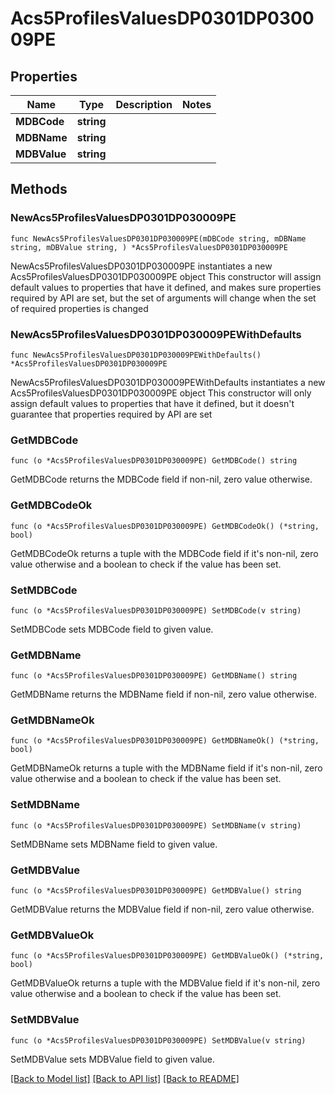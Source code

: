 # Acs5ProfilesValuesDP0301DP030009PE

## Properties

Name | Type | Description | Notes
------------ | ------------- | ------------- | -------------
**MDBCode** | **string** |  | 
**MDBName** | **string** |  | 
**MDBValue** | **string** |  | 

## Methods

### NewAcs5ProfilesValuesDP0301DP030009PE

`func NewAcs5ProfilesValuesDP0301DP030009PE(mDBCode string, mDBName string, mDBValue string, ) *Acs5ProfilesValuesDP0301DP030009PE`

NewAcs5ProfilesValuesDP0301DP030009PE instantiates a new Acs5ProfilesValuesDP0301DP030009PE object
This constructor will assign default values to properties that have it defined,
and makes sure properties required by API are set, but the set of arguments
will change when the set of required properties is changed

### NewAcs5ProfilesValuesDP0301DP030009PEWithDefaults

`func NewAcs5ProfilesValuesDP0301DP030009PEWithDefaults() *Acs5ProfilesValuesDP0301DP030009PE`

NewAcs5ProfilesValuesDP0301DP030009PEWithDefaults instantiates a new Acs5ProfilesValuesDP0301DP030009PE object
This constructor will only assign default values to properties that have it defined,
but it doesn't guarantee that properties required by API are set

### GetMDBCode

`func (o *Acs5ProfilesValuesDP0301DP030009PE) GetMDBCode() string`

GetMDBCode returns the MDBCode field if non-nil, zero value otherwise.

### GetMDBCodeOk

`func (o *Acs5ProfilesValuesDP0301DP030009PE) GetMDBCodeOk() (*string, bool)`

GetMDBCodeOk returns a tuple with the MDBCode field if it's non-nil, zero value otherwise
and a boolean to check if the value has been set.

### SetMDBCode

`func (o *Acs5ProfilesValuesDP0301DP030009PE) SetMDBCode(v string)`

SetMDBCode sets MDBCode field to given value.


### GetMDBName

`func (o *Acs5ProfilesValuesDP0301DP030009PE) GetMDBName() string`

GetMDBName returns the MDBName field if non-nil, zero value otherwise.

### GetMDBNameOk

`func (o *Acs5ProfilesValuesDP0301DP030009PE) GetMDBNameOk() (*string, bool)`

GetMDBNameOk returns a tuple with the MDBName field if it's non-nil, zero value otherwise
and a boolean to check if the value has been set.

### SetMDBName

`func (o *Acs5ProfilesValuesDP0301DP030009PE) SetMDBName(v string)`

SetMDBName sets MDBName field to given value.


### GetMDBValue

`func (o *Acs5ProfilesValuesDP0301DP030009PE) GetMDBValue() string`

GetMDBValue returns the MDBValue field if non-nil, zero value otherwise.

### GetMDBValueOk

`func (o *Acs5ProfilesValuesDP0301DP030009PE) GetMDBValueOk() (*string, bool)`

GetMDBValueOk returns a tuple with the MDBValue field if it's non-nil, zero value otherwise
and a boolean to check if the value has been set.

### SetMDBValue

`func (o *Acs5ProfilesValuesDP0301DP030009PE) SetMDBValue(v string)`

SetMDBValue sets MDBValue field to given value.



[[Back to Model list]](../README.md#documentation-for-models) [[Back to API list]](../README.md#documentation-for-api-endpoints) [[Back to README]](../README.md)


